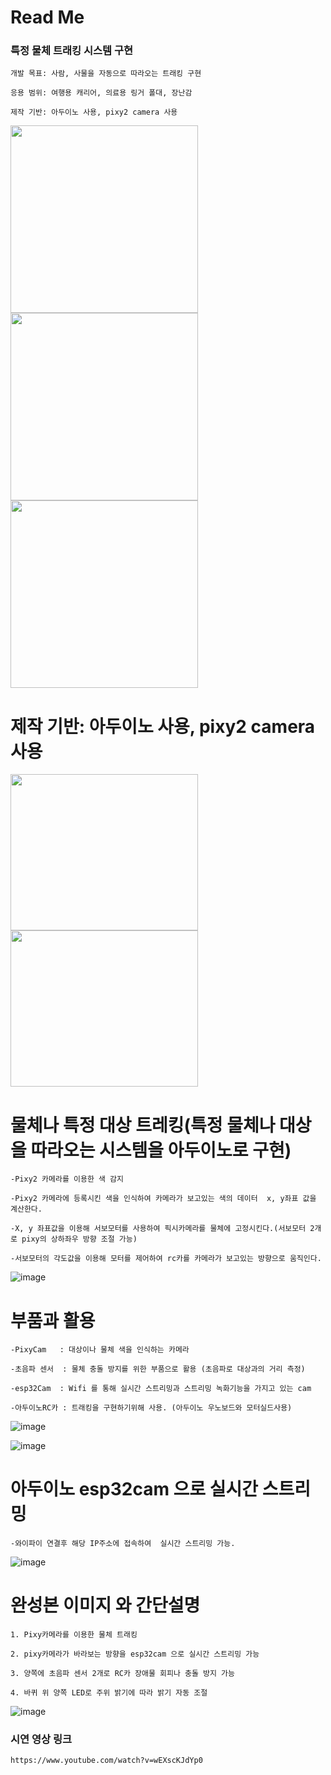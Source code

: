 
# Read Me

### 특정 물체 트래킹 시스템 구현
```
개발 목표: 사람, 사물을 자동으로 따라오는 트래킹 구현

응용 범위: 여행용 캐리어, 의료용 링거 폴대, 장난감

제작 기반: 아두이노 사용, pixy2 camera 사용

```
<img src="https://user-images.githubusercontent.com/73927761/123641082-d2ca5b80-d85c-11eb-8cbf-c8dd95208946.png" width="300" height="300"><img src="https://user-images.githubusercontent.com/73927761/123641624-69971800-d85d-11eb-8435-72df2ec2feb8.png" width="300" height="300"><img src="https://user-images.githubusercontent.com/73927761/123641806-9e0ad400-d85d-11eb-8069-bf48dceccc3a.png" width="300" height="300">


# 제작 기반: 아두이노 사용, pixy2 camera 사용

<img src="https://user-images.githubusercontent.com/73927761/123642309-1a9db280-d85e-11eb-9915-d12a15319396.png" width="300" height="250"><img src="https://user-images.githubusercontent.com/73927761/123642314-1d000c80-d85e-11eb-8452-67065bc0b56b.png" width="300" height="250">



# 물체나 특정 대상 트레킹(특정 물체나 대상을 따라오는 시스템을 아두이노로 구현)
```
-Pixy2 카메라를 이용한 색 감지

-Pixy2 카메라에 등록시킨 색을 인식하여 카메라가 보고있는 색의 데이터  x, y좌표 값을 계산한다.

-X, y 좌표값을 이용해 서보모터를 사용하여 픽시카메라를 물체에 고정시킨다.(서보모터 2개로 pixy의 상하좌우 방향 조절 가능)

-서보모터의 각도값을 이용해 모터를 제어하여 rc카를 카메라가 보고있는 방향으로 움직인다.

```
![image](https://user-images.githubusercontent.com/73927761/123642870-bd563100-d85e-11eb-944d-47388f0a32d8.png)



# 부품과 활용 
```
-PixyCam   : 대상이나 물체 색을 인식하는 카메라

-초음파 센서  : 물체 충돌 방지를 위한 부품으로 활용 (초음파로 대상과의 거리 측정)

-esp32Cam  : Wifi 를 통해 실시간 스트리밍과 스트리밍 녹화기능을 가지고 있는 cam

-아두이노RC카 : 트래킹을 구현하기위해 사용. (아두이노 우노보드와 모터실드사용)

```
![image](https://user-images.githubusercontent.com/73927761/123642978-df4fb380-d85e-11eb-88ae-8c5cfcb1e080.png)

![image](https://user-images.githubusercontent.com/73927761/123642991-e37bd100-d85e-11eb-9672-19c450b7898f.png)


# 아두이노 esp32cam 으로 실시간 스트리밍
```
-와이파이 연결후 해당 IP주소에 접속하여  실시간 스트리밍 가능.

```
![image](https://user-images.githubusercontent.com/73927761/123643130-0a3a0780-d85f-11eb-8ef4-d7573bbe3a23.png)

# 완성본 이미지 와 간단설명
```
1. Pixy카메라를 이용한 물체 트래킹

2. pixy카메라가 바라보는 방향을 esp32cam 으로 실시간 스트리밍 가능

3. 양쪽에 초음파 센서 2개로 RC카 장애물 회피나 충돌 방지 가능

4. 바퀴 위 양쪽 LED로 주위 밝기에 따라 밝기 자동 조절  

```
![image](https://user-images.githubusercontent.com/73927761/123643439-55ecb100-d85f-11eb-8610-4948242e8371.png)

<!-- 
### 잘했던 점
```
```

### 어려웠거나 못했던점과 해결부분
```

``` -->

### 시연 영상 링크
```
https://www.youtube.com/watch?v=wEXscKJdYp0
```

